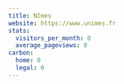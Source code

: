 ```yaml
---
title: Nîmes
website: https://www.unimes.fr
stats:
  visitors_per_month: 0
  average_pageviews: 0
carbon:
  home: 0
  legal: 0
---
```

